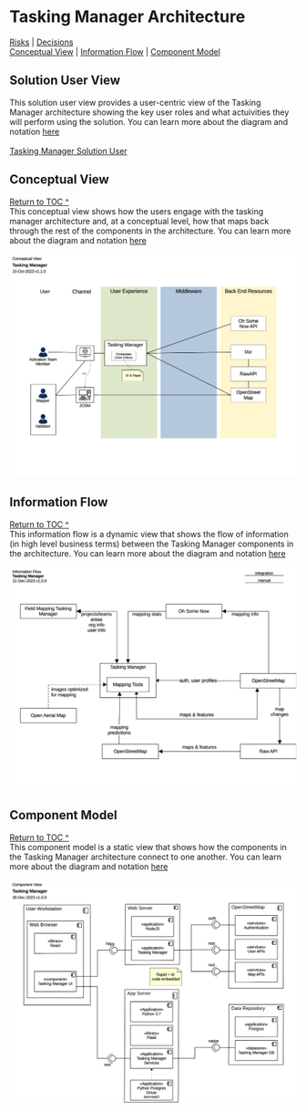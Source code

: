 # Tasking Manager Architecture
[Risks](Tasking%20Manager%20Risks.md) | [Decisions](Tasking%20Manager%20Decisions.md)<br/>
[Conceptual View](#conceptual-view) | [Information Flow](#information-flow) | [Component Model](#component-model)

## Solution User View
This solution user view provides a user-centric view of the Tasking Manager architecture showing the key user roles and what actuivities they will perform using the solution. You can learn more about the diagram and notation [here](https://github.com/hotosm/techdoc/wiki/Architecture-Documents-Walkthrough#solution-user-diagram)<br/><br/>
[Tasking Manager Solution User](Tasking%20Manager%20Solution%20User.pdf)

## Conceptual View
[Return to TOC ^](#tasking-manager-architecture)<br/>
This conceptual view shows how the users engage with the tasking manager architecture and, at a conceptual level, how that maps back through the rest of the components in the architecture. You can learn more about the diagram and notation [here](https://github.com/hotosm/techdoc/wiki/Architecture-Documents-Walkthrough#conceptual-view)<br/><br/>
![Tasking Manager Conceptual](Tasking%20Manager%20Conceptual.png)

## Information Flow
[Return to TOC ^](#tasking-manager-architecture)<br/>
This information flow is a dynamic view that shows the flow of information (in high level business terms) between the Tasking Manager components in the architecture. You can learn more about the diagram and notation [here](https://github.com/hotosm/techdoc/wiki/Architecture-Documents-Walkthrough#information-flow)<br/><br/>
![Tasking Manager Information Flow](Tasking%20Manager%20Information%20Flow.png)

## Component Model 
[Return to TOC ^](#tasking-manager-architecture)<br/>
This component model is a static view that shows how the components in the Tasking Manager architecture connect to one another. You can learn more about the diagram and notation [here](https://github.com/hotosm/techdoc/wiki/Architecture-Documents-Walkthrough#component-model)<br/><br/>
![Tasking Manager Component](Tasking%20Manager%20Component.png)


